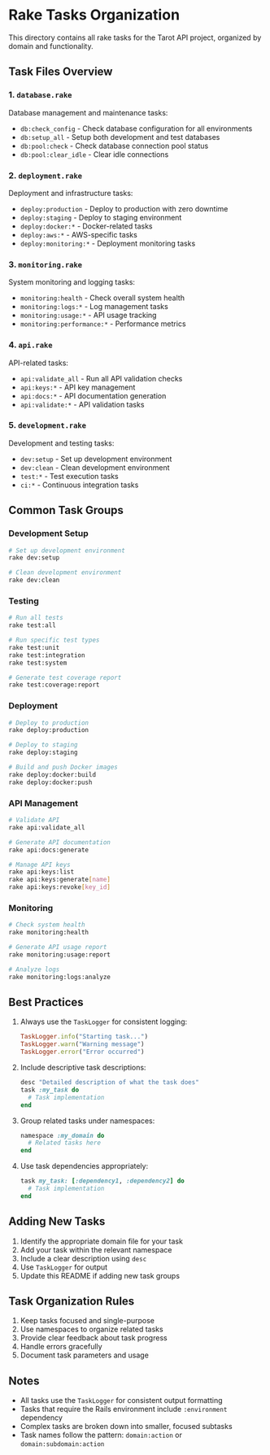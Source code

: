 # Rake Tasks Organization

This directory contains all rake tasks for the Tarot API project, organized by domain and functionality.

## Task Files Overview

### 1. `database.rake`
Database management and maintenance tasks:
- `db:check_config` - Check database configuration for all environments
- `db:setup_all` - Setup both development and test databases
- `db:pool:check` - Check database connection pool status
- `db:pool:clear_idle` - Clear idle connections

### 2. `deployment.rake`
Deployment and infrastructure tasks:
- `deploy:production` - Deploy to production with zero downtime
- `deploy:staging` - Deploy to staging environment
- `deploy:docker:*` - Docker-related tasks
- `deploy:aws:*` - AWS-specific tasks
- `deploy:monitoring:*` - Deployment monitoring tasks

### 3. `monitoring.rake`
System monitoring and logging tasks:
- `monitoring:health` - Check overall system health
- `monitoring:logs:*` - Log management tasks
- `monitoring:usage:*` - API usage tracking
- `monitoring:performance:*` - Performance metrics

### 4. `api.rake`
API-related tasks:
- `api:validate_all` - Run all API validation checks
- `api:keys:*` - API key management
- `api:docs:*` - API documentation generation
- `api:validate:*` - API validation tasks

### 5. `development.rake`
Development and testing tasks:
- `dev:setup` - Set up development environment
- `dev:clean` - Clean development environment
- `test:*` - Test execution tasks
- `ci:*` - Continuous integration tasks

## Common Task Groups

### Development Setup
```bash
# Set up development environment
rake dev:setup

# Clean development environment
rake dev:clean
```

### Testing
```bash
# Run all tests
rake test:all

# Run specific test types
rake test:unit
rake test:integration
rake test:system

# Generate test coverage report
rake test:coverage:report
```

### Deployment
```bash
# Deploy to production
rake deploy:production

# Deploy to staging
rake deploy:staging

# Build and push Docker images
rake deploy:docker:build
rake deploy:docker:push
```

### API Management
```bash
# Validate API
rake api:validate_all

# Generate API documentation
rake api:docs:generate

# Manage API keys
rake api:keys:list
rake api:keys:generate[name]
rake api:keys:revoke[key_id]
```

### Monitoring
```bash
# Check system health
rake monitoring:health

# Generate API usage report
rake monitoring:usage:report

# Analyze logs
rake monitoring:logs:analyze
```

## Best Practices

1. Always use the `TaskLogger` for consistent logging:
   ```ruby
   TaskLogger.info("Starting task...")
   TaskLogger.warn("Warning message")
   TaskLogger.error("Error occurred")
   ```

2. Include descriptive task descriptions:
   ```ruby
   desc "Detailed description of what the task does"
   task :my_task do
     # Task implementation
   end
   ```

3. Group related tasks under namespaces:
   ```ruby
   namespace :my_domain do
     # Related tasks here
   end
   ```

4. Use task dependencies appropriately:
   ```ruby
   task my_task: [:dependency1, :dependency2] do
     # Task implementation
   end
   ```

## Adding New Tasks

1. Identify the appropriate domain file for your task
2. Add your task within the relevant namespace
3. Include a clear description using `desc`
4. Use `TaskLogger` for output
5. Update this README if adding new task groups

## Task Organization Rules

1. Keep tasks focused and single-purpose
2. Use namespaces to organize related tasks
3. Provide clear feedback about task progress
4. Handle errors gracefully
5. Document task parameters and usage

## Notes

- All tasks use the `TaskLogger` for consistent output formatting
- Tasks that require the Rails environment include `:environment` dependency
- Complex tasks are broken down into smaller, focused subtasks
- Task names follow the pattern: `domain:action` or `domain:subdomain:action` 